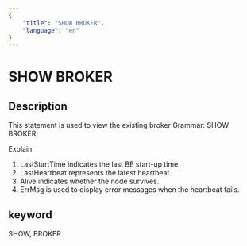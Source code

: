 ```yaml
---
{
    "title": "SHOW BROKER",
    "language": "en"
}
---
```


<!-- 
Licensed to the Apache Software Foundation (ASF) under one
or more contributor license agreements.  See the NOTICE file
distributed with this work for additional information
regarding copyright ownership.  The ASF licenses this file
to you under the Apache License, Version 2.0 (the
"License"); you may not use this file except in compliance
with the License.  You may obtain a copy of the License at

  http://www.apache.org/licenses/LICENSE-2.0

Unless required by applicable law or agreed to in writing,
software distributed under the License is distributed on an
"AS IS" BASIS, WITHOUT WARRANTIES OR CONDITIONS OF ANY
KIND, either express or implied.  See the License for the
specific language governing permissions and limitations
under the License.
-->

# SHOW BROKER

## Description

This statement is used to view the existing broker
Grammar:
SHOW BROKER;

Explain:

1. LastStartTime indicates the last BE start-up time.
2. LastHeartbeat represents the latest heartbeat.
3. Alive indicates whether the node survives.
4. ErrMsg is used to display error messages when the heartbeat fails.

## keyword

SHOW, BROKER
